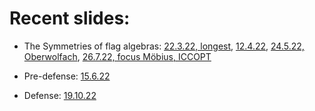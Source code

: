 
# Recent slides:

- The Symmetries of flag algebras: [22.3.22, longest](/FlagSymmetries/March22), [12.4.22](/FlagSymmetries/April22), [24.5.22, Oberwolfach](/FlagSymmetries/May24), [26.7.22, focus Möbius, ICCOPT](/FlagSymmetries/July26)


- Pre-defense: [15.6.22](/PreDefense)

- Defense: [19.10.22](/defense/#/0/1)

